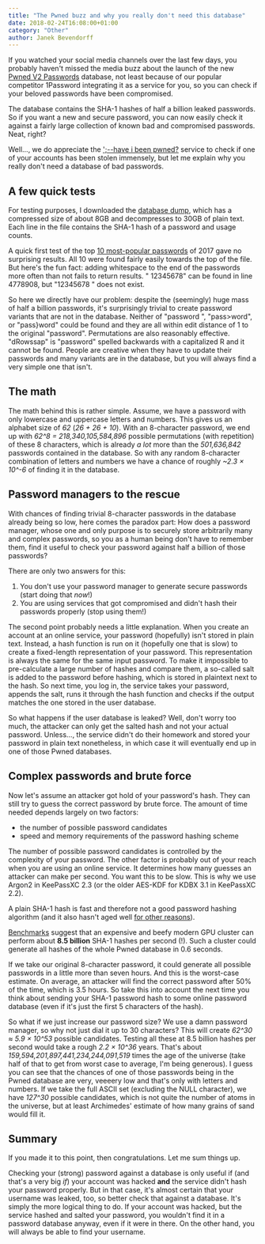 ```yaml
---
title: "The Pwned buzz and why you really don't need this database"
date: 2018-02-24T16:08:00+01:00
category: "Other"
author: Janek Bevendorff
---
```


If you watched your social media channels over the last few days, you probably
haven't missed the media buzz about the launch of the new
[Pwned V2 Passwords](https://www.troyhunt.com/ive-just-launched-pwned-passwords-version-2/)
database, not least because of our popular competitor 1Password integrating it as
a service for you, so you can check if your beloved passwords have been compromised.

The database contains the SHA-1 hashes of half a billion leaked passwords. So
if you want a new and secure password, you can now easily check it against a
fairly large collection of known bad and compromised passwords. Neat, right?

Well..., we do appreciate the [';--have i been pwned?](https://haveibeenpwned.com/)
service to check if one of your accounts has been stolen immensely, but let me
explain why you really don't need a database of bad passwords.

<!--more-->

## A few quick tests

For testing purposes, I downloaded the [database dump](https://haveibeenpwned.com/Passwords),
which has a compressed size of about 8GB and decompresses to 30GB of plain text.
Each line in the file contains the SHA-1 hash of a password and usage counts.

A quick first test of the top [10 most-popular passwords](https://en.wikipedia.org/wiki/List_of_the_most_common_passwords)
of 2017 gave no surprising results. All 10 were found fairly easily towards the top
of the file. But here's the fun fact: adding whitespace to the end of the
passwords more often than not fails to return results. " 12345678" can be found in
line 4778908, but "12345678 " does not exist.

So here we directly have our problem: despite the (seemingly) huge mass of half a billion
passwords, it's surprisingly trivial to create password variants that are not in
the database. Neither of "password ", "pass>word", or "pass}word" could be found and
they are all within edit distance of 1 to the original "password".
Permutations are also reasonably effective. "dRowssap" is "password" spelled backwards
with a capitalized R and it cannot be found. People are creative when they have to
update their passwords and many variants are in the database, but you will always
find a very simple one that isn't.

## The math

The math behind this is rather simple. Assume, we have a password with only lowercase
and uppercase letters and numbers. This gives us an alphabet size of *62* (*26 + 26 + 10*).
With an 8-character password, we end up with *62^8 = 218,340,105,584,896* possible
permutations (with repetition) of these 8 characters, which is already *a lot*
more than the *501,636,842* passwords contained in the database. So with any
random 8-character combination of letters and numbers we have a chance of roughly
*~2.3 × 10^-6* of finding it in the database.

## Password managers to the rescue

With chances of finding trivial 8-character passwords in the database already being
so low, here comes the paradox part: How does a password manager, whose one and only
purpose is to securely store arbitrarily many and complex passwords, so you as a
human being don't have to remember them, find it useful to check your password
against half a billion of those passwords?

There are only two answers for this:

1. You don't use your password manager to generate secure passwords (start doing
    that *now*!)
2. You are using services that got compromised and didn't hash their passwords properly
    (stop using them!)

The second point probably needs a little explanation. When you create an account at an
online service, your password (hopefully) isn't stored in plain text. Instead, a hash
function is run on it (hopefully one that is slow) to create a fixed-length representation
of your password. This representation is always the same for the same input password.
To make it impossible to pre-calculate a large number of hashes and compare them,
a so-called salt is added to the password before hashing, which is stored in plaintext
next to the hash. So next time, you log in, the service takes your password, appends the
salt, runs it through the hash function and checks if the output matches the one stored
in the user database.

So what happens if the user database is leaked? Well, don't worry too much, the attacker
can only get the salted hash and not your actual password. Unless..., the service didn't
do their homework and stored your password in plain text nonetheless, in which case it
will eventually end up in one of those Pwned databases.

## Complex passwords and brute force

Now let's assume an attacker got hold of your password's hash. They can still try to
guess the correct password by brute force. The amount of time needed depends largely
on two factors:

- the number of possible password candidates
- speed and memory requirements of the password hashing scheme

The number of possible password candidates is controlled by the complexity of your
password. The other factor is probably out of your reach when you are using an online
service. It determines how many guesses an attacker can make per second. You want this
to be slow. This is why we use Argon2 in KeePassXC 2.3 (or the older
AES-KDF for KDBX 3.1 in KeePassXC 2.2).

A plain SHA-1 hash is fast and therefore not a good password hashing algorithm
(and it also hasn't aged well [for other reasons](https://www.wikiwand.com/en/SHA-1#/Attacks)).

[Benchmarks](https://gist.github.com/epixoip/a83d38f412b4737e99bbef804a270c40) suggest
that an expensive and beefy modern GPU cluster can perform about **8.5 billion** SHA-1
hashes per second (!). Such a cluster could generate all hashes of the whole Pwned
database in 0.6 seconds.

If we take our original 8-character password, it could generate all possible
passwords in a little more than seven hours. And this is the worst-case
estimate. On average, an attacker will find the correct password after 50% of the
time, which is 3.5 hours. So take this into account the next
time you think about sending your SHA-1 password hash to some online password
database (even if it's just the first 5 characters of the hash).

So what if we just increase our password size? We use a damn password manager, so
why not just dial it up to 30 characters? This will create *62^30 ≈ 5.9 × 10^53*
possible candidates. Testing all these at 8.5 billion hashes per second would take
a rough *2.2  × 10^36* years. That's about *159,594,201,897,441,234,244,091,519*
times the age of the universe (take half of that to get from worst case to average,
I'm being generous). I guess you can see that the chances of one of those passwords
being in the Pwned database are very, veeeery low and that's only with letters and
numbers. If we take the full ASCII set (excluding the NULL character), we have
*127^30* possible candidates, which is not quite the number of atoms in the universe,
but at least Archimedes' estimate of how many grains of sand would fill it.

## Summary

If you made it to this point, then congratulations. Let me sum things up.

Checking your (strong) password against a database is only useful if (and that's a very big *if*)
your account was hacked **and** the service didn't hash your password properly. But in that case,
it's almost certain that your username was leaked, too, so better check that against a database.
It's simply the more logical thing to do. If your account was hacked, but the service
hashed and salted your password, you wouldn't find it in a password database anyway, even if it were
in there. On the other hand, you will always be able to find your username.
